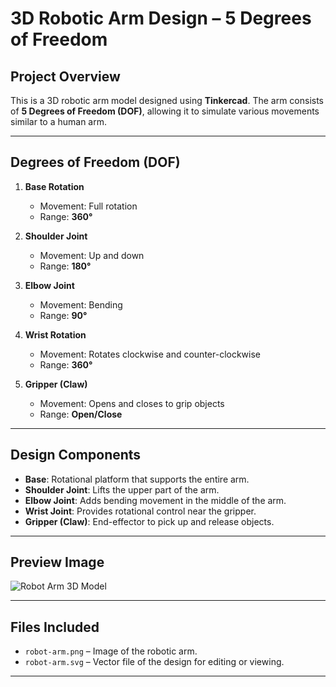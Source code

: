 #  3D Robotic Arm Design – 5 Degrees of Freedom

##  Project Overview

This is a 3D robotic arm model designed using **Tinkercad**. The arm consists of **5 Degrees of Freedom (DOF)**, allowing it to simulate various movements similar to a human arm.

---

##  Degrees of Freedom (DOF)

1. **Base Rotation**  
   - Movement: Full rotation  
   - Range: **360°**

2. **Shoulder Joint**  
   - Movement: Up and down  
   - Range: **180°**

3. **Elbow Joint**  
   - Movement: Bending  
   - Range: **90°**

4. **Wrist Rotation**  
   - Movement: Rotates clockwise and counter-clockwise  
   - Range: **360°**

5. **Gripper (Claw)**  
   - Movement: Opens and closes to grip objects  
   - Range: **Open/Close**

---

##  Design Components

- **Base**: Rotational platform that supports the entire arm.
- **Shoulder Joint**: Lifts the upper part of the arm.
- **Elbow Joint**: Adds bending movement in the middle of the arm.
- **Wrist Joint**: Provides rotational control near the gripper.
- **Gripper (Claw)**: End-effector to pick up and release objects.

---

##  Preview Image

![Robot Arm 3D Model](C:\Users\asus\Downloads\robot-arm.png)

---

##  Files Included

- `robot-arm.png` – Image of the robotic arm.
- `robot-arm.svg` – Vector file of the design for editing or viewing.

---



